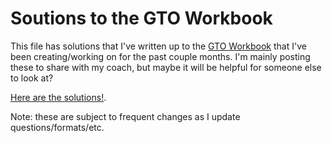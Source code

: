 # Soutions to the GTO Workbook

This file has solutions that I've written up to the [GTO
Workbook](https://github.com/bkushigian/gto-workbook) that I've been
creating/working on for the past couple months. I'm mainly posting these to
share with my coach, but maybe it will be helpful for someone else to look at?

[Here are the solutions!](solutions/gto-workbook/gto-workbook.md).

Note: these are subject to frequent changes as I update questions/formats/etc.